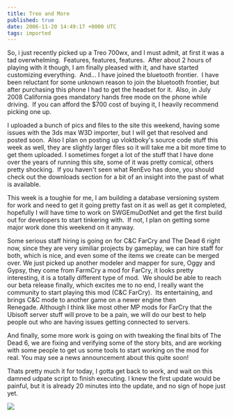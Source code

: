 ```yaml
---
title: Treo and More
published: true
date: 2006-11-20 14:49:17 +0000 UTC
tags: imported 
---
```

So, i just recently picked up a Treo 700wx, and I must admit, at first it was a tad overwhelming.  Features, features, features.  After about 2 hours of playing with it though, I am finally pleased with it, and have started customizing everything.  And... I have joined the bluetooth frontier.  I have been reluctant for some unknown reason to join the bluetooth frontier, but after purchasing this phone I had to get the headset for it.  Also, in July 2008 California goes mandatory hands free mode on the phone while driving.  If you can afford the $700 cost of buying it, I heavily recommend picking one up.

I uploaded a bunch of pics and files to the site this weekend, having some issues with the 3ds max W3D importer, but I will get that resolved and posted soon.  Also I plan on posting up vloktboky's source code stuff this week as well, they are slightly larger files so it will take me a bit more time to get them uploaded. I sometimes forget a lot of the stuff that I have done over the years of running this site, some of it was pretty comical, others pretty shocking.  If you haven't seen what RenEvo has done, you should check out the downloads section for a bit of an insight into the past of what is available.

This week is a toughie for me, I am building a database versioning system for work and need to get it going pretty fast on it as well as get it completed, hopefully I will have time to work on SWGEmuDotNet and get the first build out for developers to start tinkering with.  If not, I plan on getting some major work done this weekend on it anyway.

Some serious staff hiring is going on for C&C FarCry and The Dead 6 right now, since they are very similiar projects by gameplay, we can hire staff for both, which is nice, and even some of the items we create can be merged over. We just picked up another modeler and mapper for sure, Oggy and Gypsy, they come from FarmCry a mod for FarCry, it looks pretty interesting, it is a totally different type of mod.  We should be able to reach our beta release finally, which excites me to no end, I really want the community to start playing this mod (C&C FarCry).  Its entertaining, and brings C&C mode to another game on a newer engine then Renegade. Although I think like most other MP mods for FarCry that the Ubisoft server stuff will prove to be a pain, we will do our best to help people out who are having issues getting connected to servers.

And finally, some more work is going on with tweaking the final bits of The Dead 6, we are fixing and verifying some of the story bits, and are working with some people to get us some tools to start working on the mod for real. You may see a news announcement about this quite soon!

Thats pretty much it for today, I gotta get back to work, and wait on this damned udpate script to finish executing. I knew the first update would be painful, but it is already 20 minutes into the update, and no sign of hope just yet.

![][1]

[1]: http://renevo.com/aggbug.aspx?PostID=173

